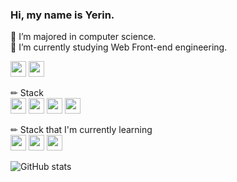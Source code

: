 ### Hi, my name is Yerin.

🌱 I’m majored in computer science.<br/>
🌱 I’m currently studying Web Front-end engineering.

<a href="https://bbeeyaks-moment.tistory.com/" target="_blank"><img src="https://img.shields.io/badge/Tistory blog-ce4e24?style=flat-square&logo=blog&logoColor=white" height="25"/></a>
<a href="https://github.com/sweetyr928" target="_blank"><img src="https://img.shields.io/badge/GitHub-2a2a2a?style=flat-square&logo=GigHub&logoColor=white" height="25"/></a>

✏ Stack   
<img src="https://img.shields.io/badge/react-61DAFB?style=for-the-badge&amp;logo=react&amp;logoColor=black" height="25"> 
<img src="https://img.shields.io/badge/JavaScript-F7DF1E?style=for-the-badge&amp;logo=JavaScript&amp;logoColor=white" height="25"> 
<img src="https://img.shields.io/badge/html5-E34F26?style=for-the-badge&amp;logo=html5&amp;logoColor=white" height="25"> 
<img src="https://img.shields.io/badge/styled_components-db7093?style=for-the-badge&amp;logo=styled-components&amp;logoColor=white" height="25">

✏ Stack that I'm currently learning
<br/>
<img src="https://img.shields.io/badge/TypeScript-3178C6?style=for-the-badge&amp;logo=typeScript&amp;logoColor=white" height="25"> 
<img src="https://img.shields.io/badge/recoil-3578EC?style=for-the-badge&amp;logo=recoil&amp;logoColor=white" height="25">
<img src="https://img.shields.io/badge/Redux-764ABC?style=for-the-badge&logo=Redux&logoColor=white" height="25"/>

![GitHub stats](https://github-readme-stats.vercel.app/api?username=sweetyr928&show_icons=true)  

